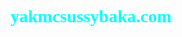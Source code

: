 # yakmcsussybaka.com
<!DOCTYPE html>
<html>
    <head>
        <title>amogus ded</title>
    </head>
    <style>
        h1{
            text-align: center;
            color:aqua;
            font-family: cursive;
        }
        h2{
            text-align: center;
            color: red;
        }
        h3{
            text-align: center;
            color: #000;
        }
        h4{
            text-align: center;
        }
        li{
            color:burlywood;
        }
        p{
            text-align: center;
            color: gold;
            font-family: cursive;
        }
        a{
            text-align: center;
            color: lightblue;
        }
        .educational-links{
            text-align: center;
            color:lime;
            font-size: 50px;
            font-family: fantasy;
        }
        .border{
            color: gray;
        }
        .table{
            text-align: center;
            font-size: 35px;
        }
        #yak-store{
            color: burlywood;
        }
        #vs{
            font-family: cursive;
        }
        body{
             font-family: ;
             font-weight: 900;
        }
        #sususus{
            color: red;
        }
        th{
            text-align: center;
        }
        
    </style>
    <body>
        <h1>Table Of Contents</h1>
        <ol><li class="table"><a href="#vs">VS code is the best</a></li>
            <li class="table"><a href="#sus">That's A Bit Sussy</a></li>
            <li class="table"><a href="#code">Programming Languages</a></li>    
            <li class="table"><a href="#cookie">TIKY</a></li>
            <li class="table"><a href="#NOT-SUS">NOT SUS</a></li>  
            <li class="table"><a href="#yak-store">Yak Store</a></li>
            <li class="table"><a href="#ed">To Learn HTML For Yourself</a></li>     
        </ol>
        <h1 class="border">_________________________________________________________________________________________________________________________________________________________________________________________________</h1>
        <h1 id="vs">so visualstudio code is the best coding app IN THE WORLD</h1>
        <h2 id="sus">SUS</h2>
        <h3>AMOGUS</h3>
        <h4>DING DING DING DING DING DING DING DING DING DING</h4>
        <Li>plan</Li>
        <li>WE NEED TO VOTE OUT THAT <strong><em><span id="sususus">SUSSY IMPOSTER</span></em></strong></li>
        <li>amogus</li>
        <p id="code">Here are all of the programing languages i know exist</p>
       <li><a href="https://html.com/">HTML</a></li>
        <li><a href="https://www.python.org/">PYTHON</a></li>
        <li><a href="https://www.java.com/en/">JAVA</a></li>
        <LI><a href="https://www.javascript.com/">JAVASCRIPT</a></LI>
        <LI><a href="https://support.microsoft.com/en-us/topic/the-latest-supported-visual-c-downloads-2647da03-1eea-4433-9aff-95f26a218cc0">C++</a></LI>
        <LI><a href="https://www.microsoft.com/en-us/download/details.aspx?id=7029">C SHARP</a></LI>
        <li><a href="https://www.unrealengine.com/en-US/unreal">UNREAL ENGINE</a></li>
        <LI><a href="https://swift.org/download/">SWIFT</a></LI>
        <img src="https://d.newsweek.com/en/full/1680706/national-cookie-day.jpg" width="200" height="200" id="cookie">
        <img src="https://preview.redd.it/dq5kt78545371.jpg?width=960&crop=smart&auto=webp&s=166d19fc5b876d3d5ede3265a6a7483454d8b883" width="200" height="300">
        <a href="https://www.youtube.com/watch?v=dQw4w9WgXcQ" id="NOT-SUS">totally not suspicious link</a>
        <p><br>Y<br>A<br>K<br></p>
        <h1 id="yak-store">Yak Store</h1>
        <img src="https://cdn-cf.gamivo.com/image_original.jpg?f=12240&n=38053030-f5fb-11e7-a037-c3254b4aad66.jpg&h=6968d6d2f9b61583ad04066e7c1a122d" width="1000" class="yakstore">
        <h1><a href="https://www.microsoft.com/en-us/p/minecraft-for-windows-10/9nblggh2jhxj?activetab=pivot:overviewtab">MINECRAFT For Windows 10</a></h1>
        <img src="https://www.minecraft.net/content/dam/minecraft/uuum/Ancient%20java%20players%20head.jpeg" width="1000" class="yakstore">
        <h1><a href="https://www.minecraft.net/en-us/store/minecraft-java-edition">MINECRAFT Java Edition</a></h1>
        <img src="https://www.freetoplay.cz/wp-content/uploads/2020/05/Fortnite-Cover.png" width="1000" height="1000" class="yakstore">
        <h1><a href="https://www.freetoplay.cz/wp-content/uploads/2020/05/Fortnite-Cover.png">FORTNITE</a></h1>
        <img src="https://www.androidcentral.com/sites/androidcentral.com/files/styles/large/public/article_images/2020/09/among-us-cover.jpg" width="1000" class="yakstore">
        <h1><a href="https://www.androidcentral.com/sites/androidcentral.com/files/styles/large/public/article_images/2020/09/among-us-cover.jpg">AMONG US</a></h1>
        <img src="https://www.mobygames.com/images/covers/l/712510-friday-night-funkin-browser-front-cover.png" width="1000" class="yakstore">
        <h1><a href="https://www.crazygames.com/game/friday-night-funkin">FRIDAY NIGHT FUNKIN</a></h1>
        <h1 class="border">_________________________________________________________________________________________________________________________________________________________________________________________________</h1>
        <h1 id="ed"> 3 Educational Links To Learn HTML</h1>
        <ol><li class="educational-links"><a href="https://www.w3schools.com/html/default.asp" class="educational-links">W3Schools</a></li>
            <li class="educational-links"><a href="https://www.khanacademy.org/computing/computer-programming/html-css/intro-to-html/pt/html-basics" class="educational-links">Khan Academy</a></li> <!--the one i used to learn HTML-->
            <li class="educational-links"><a href="https://www.codecademy.com/learn/learn-html" class="educational-links">Code Academy</a></li>
        </ol> 

    </body>    
</html>

